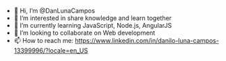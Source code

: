 - 👋 Hi, I’m @DanLunaCampos
- 👀 I’m interested in share knowledge and learn together
- 🌱 I’m currently learning JavaScript, Node.js, AngularJS
- 💞️ I’m looking to collaborate on Web development
- 📫 How to reach me: https://www.linkedin.com/in/danilo-luna-campos-13399996/?locale=en_US

<!---
DanLunaCampos/DanLunaCampos is a ✨ special ✨ repository because its `README.md` (this file) appears on your GitHub profile.
You can click the Preview link to take a look at your changes.
--->
